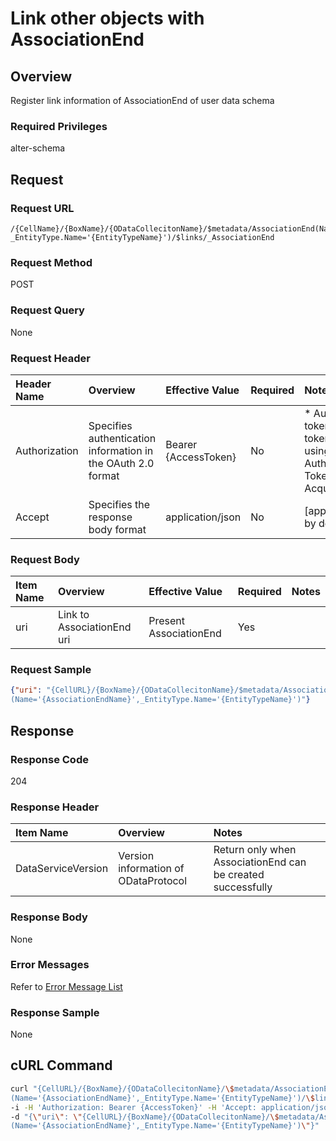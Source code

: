 # Link other objects with AssociationEnd

## Overview

Register link information of AssociationEnd of user data schema

### Required Privileges

alter-schema


## Request

### Request URL

```
/{CellName}/{BoxName}/{ODataCollecitonName}/$metadata/AssociationEnd(Name='{AssociationEndName}', 
_EntityType.Name='{EntityTypeName}')/$links/_AssociationEnd
```

### Request Method

POST

### Request Query

None

### Request Header

|Header Name|Overview|Effective Value|Required|Notes|
|:--|:--|:--|:--|:--|
|Authorization|Specifies authentication information in the OAuth 2.0 format|Bearer {AccessToken}|No|* Authentication tokens are the tokens acquired using the Authentication Token Acquisition API|
|Accept|Specifies the response body format|application/json|No|[application/json] by default|

### Request Body

|Item Name|Overview|Effective Value|Required|Notes|
|:--|:--|:--|:--|:--|
|uri|Link to AssociationEnd uri|Present AssociationEnd|Yes||

### Request Sample

```JSON
{"uri": "{CellURL}/{BoxName}/{ODataCollecitonName}/$metadata/AssociationEnd
(Name='{AssociationEndName}',_EntityType.Name='{EntityTypeName}')"}
```


## Response

### Response Code

204

### Response Header

|Item Name|Overview|Notes|
|:--|:--|:--|
|DataServiceVersion|Version information of ODataProtocol|Return only when AssociationEnd can be created successfully|

### Response Body

None

### Error Messages

Refer to [Error Message List](004_Error_Messages.md)

### Response Sample

None


## cURL Command

```sh
curl "{CellURL}/{BoxName}/{ODataCollecitonName}/\$metadata/AssociationEnd\
(Name='{AssociationEndName}',_EntityType.Name='{EntityTypeName}')/\$links/_AssociationEnd" -X POST \
-i -H 'Authorization: Bearer {AccessToken}' -H 'Accept: application/json' -H 'Accept:application/json' \
-d "{\"uri\": \"{CellURL}/{BoxName}/{ODataCollecitonName}/\$metadata/AssociationEnd\
(Name='{AssociationEndName}',_EntityType.Name='{EntityTypeName}')\"}"
```


